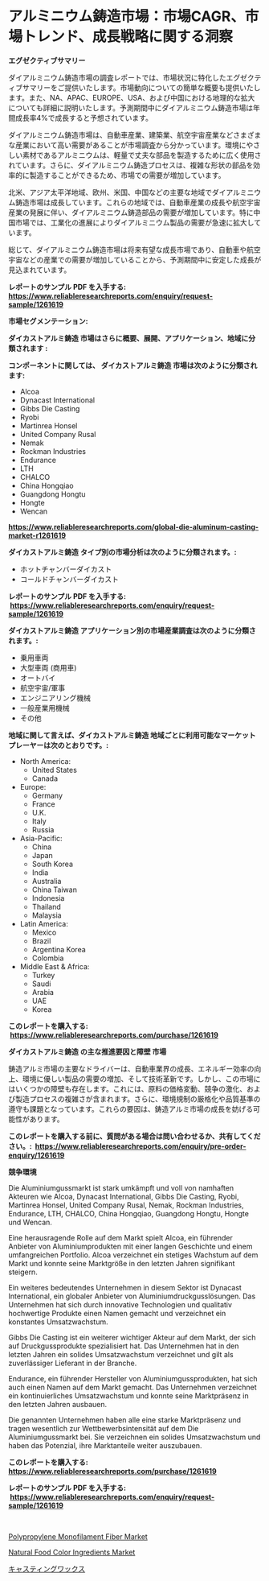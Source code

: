 <p><h1>アルミニウム鋳造市場：市場CAGR、市場トレンド、成長戦略に関する洞察</h1></p><p><strong>エグゼクティブサマリー</strong></p>
<p><p>ダイアルミニウム鋳造市場の調査レポートでは、市場状況に特化したエグゼクティブサマリーをご提供いたします。市場動向についての簡単な概要も提供いたします。また、NA、APAC、EUROPE、USA、および中国における地理的な拡大についても詳細に説明いたします。予測期間中にダイアルミニウム鋳造市場は年間成長率4%で成長すると予想されています。</p><p>ダイアルミニウム鋳造市場は、自動車産業、建築業、航空宇宙産業などさまざまな産業において高い需要があることが市場調査から分かっています。環境にやさしい素材であるアルミニウムは、軽量で丈夫な部品を製造するために広く使用されています。さらに、ダイアルミニウム鋳造プロセスは、複雑な形状の部品を効率的に製造することができるため、市場での需要が増加しています。</p><p>北米、アジア太平洋地域、欧州、米国、中国などの主要な地域でダイアルミニウム鋳造市場は成長しています。これらの地域では、自動車産業の成長や航空宇宙産業の発展に伴い、ダイアルミニウム鋳造部品の需要が増加しています。特に中国市場では、工業化の進展によりダイアルミニウム製品の需要が急速に拡大しています。</p><p>総じて、ダイアルミニウム鋳造市場は将来有望な成長市場であり、自動車や航空宇宙などの産業での需要が増加していることから、予測期間中に安定した成長が見込まれています。</p></p>
<p><strong>レポートのサンプル PDF を入手する: <a href="https://www.reliableresearchreports.com/enquiry/request-sample/1261619">https://www.reliableresearchreports.com/enquiry/request-sample/1261619</a></strong></p>
<p><strong>市場セグメンテーション:</strong></p>
<p><strong> ダイカストアルミ鋳造 市場はさらに概要、展開、アプリケーション、地域に分類されます :</strong></p>
<p><strong>コンポーネントに関しては、 ダイカストアルミ鋳造 市場は次のように分類されます: &nbsp;</strong></p>
<p><ul><li>Alcoa</li><li>Dynacast International</li><li>Gibbs Die Casting</li><li>Ryobi</li><li>Martinrea Honsel</li><li>United Company Rusal</li><li>Nemak</li><li>Rockman Industries</li><li>Endurance</li><li>LTH</li><li>CHALCO</li><li>China Hongqiao</li><li>Guangdong Hongtu</li><li>Hongte</li><li>Wencan</li></ul></p>
<p><strong><a href="https://www.reliableresearchreports.com/global-die-aluminum-casting-market-r1261619">https://www.reliableresearchreports.com/global-die-aluminum-casting-market-r1261619</a></strong></p>
<p><strong> ダイカストアルミ鋳造 タイプ別の市場分析は次のように分類されます。:</strong></p>
<p><ul><li>ホットチャンバーダイカスト</li><li>コールドチャンバーダイカスト</li></ul></p>
<p><strong>レポートのサンプル PDF を入手する: &nbsp;<a href="https://www.reliableresearchreports.com/enquiry/request-sample/1261619">https://www.reliableresearchreports.com/enquiry/request-sample/1261619</a></strong></p>
<p><strong> ダイカストアルミ鋳造 アプリケーション別の市場産業調査は次のように分類されます。:</strong></p>
<p><ul><li>乗用車両</li><li>大型車両 (商用車)</li><li>オートバイ</li><li>航空宇宙/軍事</li><li>エンジニアリング機械</li><li>一般産業用機械</li><li>その他</li></ul></p>
<p><strong>地域に関して言えば、ダイカストアルミ鋳造 地域ごとに利用可能なマーケットプレーヤーは次のとおりです。:</strong></p>
<p><ul>
    <li>
        North America:
        <ul>
            <li>United States</li>
            <li>Canada</li>
        </ul>
    </li>
    <li>
        Europe:
        <ul>
            <li>Germany</li>
            <li>France</li>
            <li>U.K.</li>
            <li>Italy</li>
            <li>Russia</li>
        </ul>
    </li>
    <li>
        Asia-Pacific:
        <ul>
            <li>China</li>
            <li>Japan</li>
            <li>South Korea</li>
            <li>India</li>
            <li>Australia</li>
            <li>China Taiwan</li>
            <li>Indonesia</li>
            <li>Thailand</li>
            <li>Malaysia</li>
        </ul>
    </li>
    <li>
        Latin America:
        <ul>
            <li>Mexico</li>
            <li>Brazil</li>
            <li>Argentina Korea</li>
            <li>Colombia</li>
        </ul>
    </li>
    <li>
        Middle East & Africa:
        <ul>
            <li>Turkey</li>
            <li>Saudi</li>
            <li>Arabia</li>
            <li>UAE</li>
            <li>Korea</li>
        </ul>
    </li>
    </ul></p>
<p><strong>このレポートを購入する: &nbsp;<a href="https://www.reliableresearchreports.com/purchase/1261619">https://www.reliableresearchreports.com/purchase/1261619</a></strong></p>
<p><strong>ダイカストアルミ鋳造 の主な推進要因と障壁 市場</strong></p>
<p><p>鋳造アルミ市場の主要なドライバーは、自動車業界の成長、エネルギー効率の向上、環境に優しい製品の需要の増加、そして技術革新です。しかし、この市場にはいくつかの障壁も存在します。これには、原料の価格変動、競争の激化、および製造プロセスの複雑さが含まれます。さらに、環境規制の厳格化や品質基準の遵守も課題となっています。これらの要因は、鋳造アルミ市場の成長を妨げる可能性があります。</p></p>
<p><strong>このレポートを購入する前に、質問がある場合は問い合わせるか、共有してください。:&nbsp; <a href="https://www.reliableresearchreports.com/enquiry/pre-order-enquiry/1261619">https://www.reliableresearchreports.com/enquiry/pre-order-enquiry/1261619</a></strong></p>
<p><strong>競争環境</strong></p>
<p><p>Die Aluminiumgussmarkt ist stark umkämpft und voll von namhaften Akteuren wie Alcoa, Dynacast International, Gibbs Die Casting, Ryobi, Martinrea Honsel, United Company Rusal, Nemak, Rockman Industries, Endurance, LTH, CHALCO, China Hongqiao, Guangdong Hongtu, Hongte und Wencan.</p><p>Eine herausragende Rolle auf dem Markt spielt Alcoa, ein führender Anbieter von Aluminiumprodukten mit einer langen Geschichte und einem umfangreichen Portfolio. Alcoa verzeichnet ein stetiges Wachstum auf dem Markt und konnte seine Marktgröße in den letzten Jahren signifikant steigern.</p><p>Ein weiteres bedeutendes Unternehmen in diesem Sektor ist Dynacast International, ein globaler Anbieter von Aluminiumdruckgusslösungen. Das Unternehmen hat sich durch innovative Technologien und qualitativ hochwertige Produkte einen Namen gemacht und verzeichnet ein konstantes Umsatzwachstum.</p><p>Gibbs Die Casting ist ein weiterer wichtiger Akteur auf dem Markt, der sich auf Druckgussprodukte spezialisiert hat. Das Unternehmen hat in den letzten Jahren ein solides Umsatzwachstum verzeichnet und gilt als zuverlässiger Lieferant in der Branche.</p><p>Endurance, ein führender Hersteller von Aluminiumgussprodukten, hat sich auch einen Namen auf dem Markt gemacht. Das Unternehmen verzeichnet ein kontinuierliches Umsatzwachstum und konnte seine Marktpräsenz in den letzten Jahren ausbauen.</p><p>Die genannten Unternehmen haben alle eine starke Marktpräsenz und tragen wesentlich zur Wettbewerbsintensität auf dem Die Aluminiumgussmarkt bei. Sie verzeichnen ein solides Umsatzwachstum und haben das Potenzial, ihre Marktanteile weiter auszubauen.</p></p>
<p><strong>このレポートを購入する: &nbsp; <a href="https://www.reliableresearchreports.com/purchase/1261619">https://www.reliableresearchreports.com/purchase/1261619</a></strong></p>
<p><strong>レポートのサンプル PDF を入手する: &nbsp;<a href="https://www.reliableresearchreports.com/enquiry/request-sample/1261619">https://www.reliableresearchreports.com/enquiry/request-sample/1261619</a></strong><strong></strong></p>
<p>&nbsp;</p>
<p><p><a href="https://butternut-bug-553.notion.site/Polypropylene-Monofilament-Fiber-Market-Share-Market-New-Trends-Analysis-Report-By-Type-By-Applic-fe55e3ce79214aae8beb2339fe8be31c">Polypropylene Monofilament Fiber Market</a></p><p><a href="https://github.com/sonuprakash1/Market-Research-Report-List-2/blob/main/natural-food-color-ingredients-market.md">Natural Food Color Ingredients Market</a></p><p><a href="https://medium.com/@jacobkelly525/%E3%83%AF%E3%83%83%E3%82%AF%E3%82%B9%E6%8A%95%E5%85%A5%E5%B8%82%E5%A0%B4-%E5%B8%82%E5%A0%B4%E3%82%B7%E3%82%A7%E3%82%A2-%E5%B8%82%E5%A0%B4%E5%8B%95%E5%90%91-%E5%B0%86%E6%9D%A5%E3%81%AE%E6%88%90%E9%95%B7%E3%82%92%E8%AA%BF%E6%9F%BB-471f360c6065">キャスティングワックス</a></p></p>